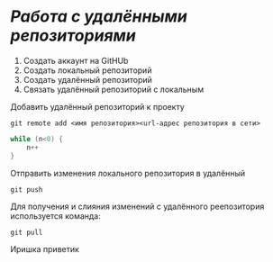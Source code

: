 # ***Работа с удалёнными репозиториями***
1. Создать аккаунт на GitHUb
2. Создать локальный репозиторий
3. Создать удалённый репозиторий
4. Связать удалённый репозиторий с локальным

Добавить удалённый репозиторий к проекту
```
git remote add <имя репозитория><url-адрес репозитория в сети>
```

```C#
while (n<0) {
    n++
}
```
Отправить изменения локального репозитория в удалённый
```
git push
```

Для получения и слияния изменений с удалённого реепозитория используется команда:
```
git pull
```

Иришка приветик
